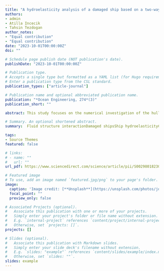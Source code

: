```yaml
---
title: "A hydroelasticity analysis of a damaged ship based on a two-way coupled CFD-DMB method"
authors:
- admin
- Atilla Incecik
- Tahsin Tezdogan
author_notes:
- "Equal contribution"
- "Equal contribution"
date: "2023-10-01T00:00:00Z"
doi: ""

# Schedule page publish date (NOT publication's date).
publishDate: "2023-10-01T00:00:00Z"

# Publication type.
# Accepts a single type but formatted as a YAML list (for Hugo requirements).
# Enter a publication type from the CSL standard.
publication_types: ["article-journal"]

# Publication name and optional abbreviated publication name.
publication: "*Ocean Engineering, 274*(3)"
publication_short: ""

abstract: This study focuses on the numerical investigation of the hull girder loads on a flexible containership S175 with intact and damaged conditions advancing in regular head waves. In this study, a two-way coupled fluid-structure interactions framework is applied, in which the interactions between the flooding water inside the damaged tanks and wave fields are modelled by a Computational Fluid Dynamics toolbox OpenFOAM. The structural deformation is predicted using a multibody solver MBDyn. Hydroelasticity computations are performed for two different damage scenarios. The numerical results obtained show that the damaged ship experiences less vertical motions but greater global wave loads than the intact ship. It is also demonstrated that ship damages greatly influence the hull girder vertical bending moments (VBMs), while still water VBM is sensitive to the added weight from flooding water.

# Summary. An optional shortened abstract.
summary:  Fluid structure interactionDamaged shipsShip hydroelasticityComputational fluid dynamicsShip longitudinal strength analysis

tags:
- Source Themes
featured: false

# links:
# - name: ""
#   url: ""
url_pdf: https://www.sciencedirect.com/science/article/pii/S0029801823004596

# Featured image
# To use, add an image named `featured.jpg/png` to your page's folder. 
image:
  caption: 'Image credit: [**Unsplash**](https://unsplash.com/photos/jdD8gXaTZsc)'
  focal_point: ""
  preview_only: false

# Associated Projects (optional).
#   Associate this publication with one or more of your projects.
#   Simply enter your project's folder or file name without extension.
#   E.g. `internal-project` references `content/project/internal-project/index.md`.
#   Otherwise, set `projects: []`.
projects: []

# Slides (optional).
#   Associate this publication with Markdown slides.
#   Simply enter your slide deck's filename without extension.
#   E.g. `slides: "example"` references `content/slides/example/index.md`.
#   Otherwise, set `slides: ""`.
slides: example
---
```


<!-- {{% callout note %}}
Click the *Cite* button above to demo the feature to enable visitors to import publication metadata into their reference management software.
{{% /callout %}}

{{% callout note %}}
Create your slides in Markdown - click the *Slides* button to check out the example.
{{% /callout %}}

Add the publication's **full text** or **supplementary notes** here. You can use rich formatting such as including [code, math, and images](https://docs.hugoblox.com/content/writing-markdown-latex/). -->
